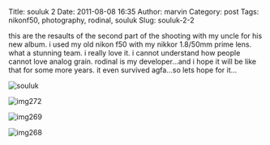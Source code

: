 Title: souluk 2
Date: 2011-08-08 16:35
Author: marvin
Category: post
Tags: nikonf50, photography, rodinal, souluk
Slug: souluk-2-2

this are the resaults of the second part of the shooting with my uncle
for his new album. i used my old nikon f50 with my nikkor 1.8/50mm prime
lens. what a stunning team. i really love it. i cannot understand how
people cannot love analog grain. rodinal is my developer...and i hope it
will be like that for some more years. it even survived agfa...so lets
hope for it...

![souluk]({filename}/images/6022213996_456a1b2406_b.jpg)

![img272]({filename}/images/6022212824_300e176a44_b.jpg)

![img269]({filename}/images/6022211768_97e16ec14f_b.jpg)

![img268]({filename}/images/6022209964_05a4f9fc4b_b.jpg)

